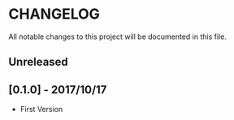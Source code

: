 # CHANGELOG
All notable changes to this project will be documented in this file.

## Unreleased

## [0.1.0] - 2017/10/17
- First Version